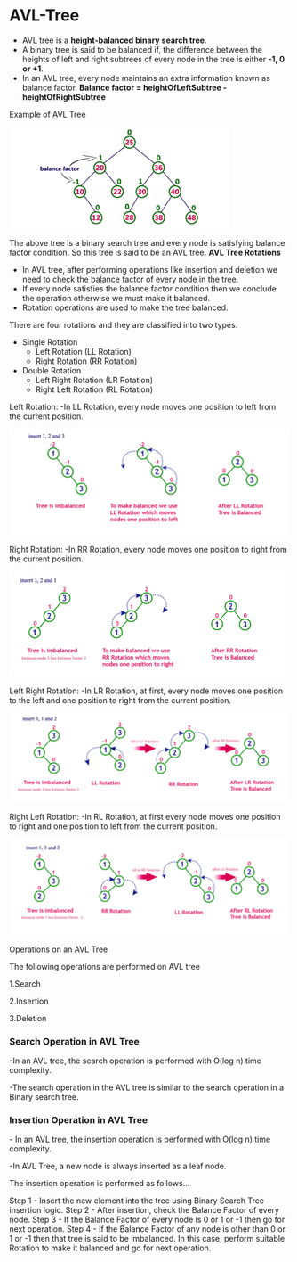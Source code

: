 # AVL-Tree

- AVL tree is a **height-balanced binary search tree**.
- A binary tree is said to be balanced if, the difference between the heights of left and right subtrees of every node in the tree is either **-1, 0 or +1**. 
- In an AVL tree, every node maintains an extra information known as balance factor. 
              **Balance factor = heightOfLeftSubtree - heightOfRightSubtree**
               
Example of AVL Tree

![AVL Tree](https://github.com/Rajeswari-0209/AVL-Tree/blob/main/AVL-Tree.png)

The above tree is a binary search tree and every node is satisfying balance factor condition. So this tree is said to be an AVL tree.
**AVL Tree Rotations**
- In AVL tree, after performing operations like insertion and deletion we need to check the balance factor of every node in the tree.
- If every node satisfies the balance factor condition then we conclude the operation otherwise we must make it balanced. 
- Rotation operations are used to make the tree balanced.
<p>There are four rotations and they are classified into two types.</p>

* Single Rotation
  * Left Rotation (LL Rotation)
  * Right Rotation (RR Rotation)
* Double Rotation
  * Left Right Rotation (LR Rotation)
  * Right Left Rotation (RL Rotation)
<p>
Left Rotation:
  -In LL Rotation, every node moves one position to left from the current position. 
  </p>
  
  ![AVL Tree](https://github.com/Rajeswari-0209/AVL-Tree/blob/main/LL-Rotation.png)
 
  <p>
Right Rotation:
 -In RR Rotation, every node moves one position to right from the current position.
</p>

 ![AVL Tree](https://github.com/Rajeswari-0209/AVL-Tree/blob/main/RR-Rotation.png)
 
 <p>
Left Right Rotation:
 -In LR Rotation, at first, every node moves one position to the left and one position to right from the current position.
</p>

![AVL Tree](https://github.com/Rajeswari-0209/AVL-Tree/blob/main/LR-Rotation.png)

 <p>
Right Left Rotation:
 -In RL Rotation, at first every node moves one position to right and one position to left from the current position. 
</p>

![AVL Tree](https://github.com/Rajeswari-0209/AVL-Tree/blob/main/RL-Rotation.png)

<p> Operations on an AVL Tree </p>

<p>The following operations are performed on AVL tree 
</p>
  <p>1.Search
</p>
   <p>2.Insertion
</p>
   <p>3.Deletion
</p>

<h3> Search Operation in AVL Tree </h3>
<p>
-In an AVL tree, the search operation is performed with O(log n) time complexity. 
  </p>
  <p>
-The search operation in the AVL tree is similar to the search operation in a Binary search tree. 

</p>

<h3>Insertion Operation in AVL Tree </h3>
<p> - In an AVL tree, the insertion operation is performed with O(log n) time complexity. </p>
<p> -In AVL Tree, a new node is always inserted as a leaf node. </p>
The insertion operation is performed as follows...

Step 1 - Insert the new element into the tree using Binary Search Tree insertion logic.
Step 2 - After insertion, check the Balance Factor of every node.
Step 3 - If the Balance Factor of every node is 0 or 1 or -1 then go for next operation.
Step 4 - If the Balance Factor of any node is other than 0 or 1 or -1 then that tree is said to be imbalanced. In this case, perform suitable Rotation to make it balanced and go for next operation.
              

